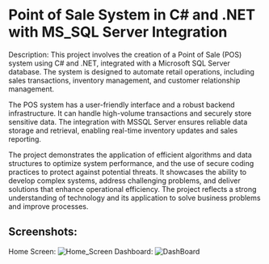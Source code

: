 
# Point of Sale System in C# and .NET with MS_SQL Server Integration

Description: 
This project involves the creation of a Point of Sale (POS) system using C# and .NET, integrated with a Microsoft SQL Server database. The system is designed to automate retail operations, including sales transactions, inventory management, and customer relationship management.

The POS system has a user-friendly interface and a robust backend infrastructure. It can handle high-volume transactions and securely store sensitive data. The integration with MSSQL Server ensures reliable data storage and retrieval, enabling real-time inventory updates and sales reporting.

The project demonstrates the application of efficient algorithms and data structures to optimize system performance, and the use of secure coding practices to protect against potential threats. It showcases the ability to develop complex systems, address challenging problems, and deliver solutions that enhance operational efficiency. The project reflects a strong understanding of technology and its application to solve business problems and improve processes.

## Screenshots:
Home Screen:
![Home_Screen](https://github.com/Rayyan9477/Point-Of-Sale-System-C_sharp-MsSQL/blob/main/Home_Screen.png)
Dashboard:
![DashBoard](https://github.com/Rayyan9477/Point-Of-Sale-System-C_sharp-MsSQL/blob/main/Cashier.png)
